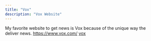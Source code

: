 ```yaml
---
title: "Vox"
description: "Vox Website"
---
```


My favorite website to get news is Vox because of the unique way the deliver news. 
https://www.vox.com/
[vox](https://www.vox.com/)
